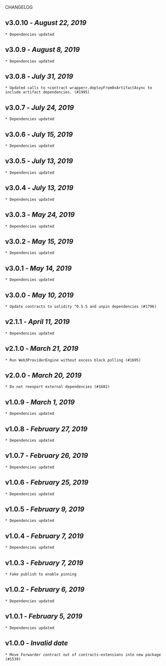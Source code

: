 <!--
changelogUtils.file is auto-generated using the monorepo-scripts package. Don't edit directly.
Edit the package's CHANGELOG.json file only.
-->

CHANGELOG

## v3.0.10 - _August 22, 2019_

    * Dependencies updated

## v3.0.9 - _August 8, 2019_

    * Dependencies updated

## v3.0.8 - _July 31, 2019_

    * Updated calls to <contract wrapper>.deployFrom0xArtifactAsync to include artifact dependencies. (#1995)

## v3.0.7 - _July 24, 2019_

    * Dependencies updated

## v3.0.6 - _July 15, 2019_

    * Dependencies updated

## v3.0.5 - _July 13, 2019_

    * Dependencies updated

## v3.0.4 - _July 13, 2019_

    * Dependencies updated

## v3.0.3 - _May 24, 2019_

    * Dependencies updated

## v3.0.2 - _May 15, 2019_

    * Dependencies updated

## v3.0.1 - _May 14, 2019_

    * Dependencies updated

## v3.0.0 - _May 10, 2019_

    * Update contracts to solidity ^0.5.5 and unpin dependencies (#1796)

## v2.1.1 - _April 11, 2019_

    * Dependencies updated

## v2.1.0 - _March 21, 2019_

    * Run Web3ProviderEngine without excess block polling (#1695)

## v2.0.0 - _March 20, 2019_

    * Do not reexport external dependencies (#1682)

## v1.0.9 - _March 1, 2019_

    * Dependencies updated

## v1.0.8 - _February 27, 2019_

    * Dependencies updated

## v1.0.7 - _February 26, 2019_

    * Dependencies updated

## v1.0.6 - _February 25, 2019_

    * Dependencies updated

## v1.0.5 - _February 9, 2019_

    * Dependencies updated

## v1.0.4 - _February 7, 2019_

    * Dependencies updated

## v1.0.3 - _February 7, 2019_

    * Fake publish to enable pinning

## v1.0.2 - _February 6, 2019_

    * Dependencies updated

## v1.0.1 - _February 5, 2019_

    * Dependencies updated

## v1.0.0 - _Invalid date_

    * Move Forwarder contract out of contracts-extensions into new package (#1539)
